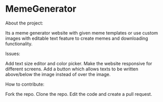 # MemeGenerator

About the project:

Its a meme generator website with given meme templates or use custom images with editable text feature to create memes and downloading functionality.

Issues:

Add text size editor and color picker.
Make the website responsive for different screens.
Add a button which allows texts to be written above/below the image instead of over the image.

How to contribute:

Fork the repo.
Clone the repo.
Edit the code and create a pull request.


